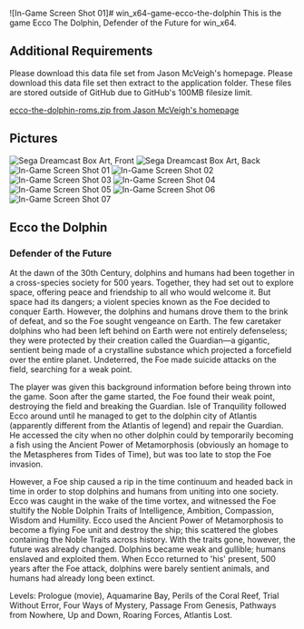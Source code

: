 ![In-Game Screen Shot 01]# win_x64-game-ecco-the-dolphin
This is the game Ecco The Dolphin, Defender of the Future for win_x64.

## Additional Requirements
Please download this data file set from Jason McVeigh's homepage. Please download this data file set then extract to the application folder. These files are stored outside of GitHub due to GitHub's 100MB filesize limit.

[ecco-the-dolphin-roms.zip from Jason McVeigh's homepage](http://jmcveigh.gsc-orillia.org/downloads/ecco-the-dolphin-roms.zip)

## Pictures
![Sega Dreamcast Box Art, Front](http://i.imgur.com/FBRQMla.jpg)
![Sega Dreamcast Box Art, Back](http://i.imgur.com/FBRQMla.jpg)
![In-Game Screen Shot 01](http://i.imgur.com/oiJbaJm.jpg)
![In-Game Screen Shot 02](http://i.imgur.com/KtvouHu.jpg)
![In-Game Screen Shot 03](http://i.imgur.com/HfONkAh.jpg)
![In-Game Screen Shot 04](http://i.imgur.com/uYcWcI3.jpg)
![In-Game Screen Shot 05](http://i.imgur.com/A90l5g2.jpg)
![In-Game Screen Shot 06](http://i.imgur.com/6MwBm8d.jpg)
![In-Game Screen Shot 07](http://i.imgur.com/sxOaTfQ.jpg)

## Ecco the Dolphin
### Defender of the Future

At the dawn of the 30th Century, dolphins and humans had been together in a cross-species society for 500 years. Together, they had set out to explore space, offering peace and friendship to all who would welcome it. But space had its dangers; a violent species known as the Foe decided to conquer Earth. However, the dolphins and humans drove them to the brink of defeat, and so the Foe sought vengeance on Earth. The few caretaker dolphins who had been left behind on Earth were not entirely defenseless; they were protected by their creation called the Guardian—a gigantic, sentient being made of a crystalline substance which projected a forcefield over the entire planet. Undeterred, the Foe made suicide attacks on the field, searching for a weak point.

The player was given this background information before being thrown into the game. Soon after the game started, the Foe found their weak point, destroying the field and breaking the Guardian. Isle of Tranquility followed Ecco around until he managed to get to the dolphin city of Atlantis (apparently different from the Atlantis of legend) and repair the Guardian. He accessed the city when no other dolphin could by temporarily becoming a fish using the Ancient Power of Metamorphosis (obviously an homage to the Metaspheres from Tides of Time), but was too late to stop the Foe invasion.

However, a Foe ship caused a rip in the time continuum and headed back in time in order to stop dolphins and humans from uniting into one society. Ecco was caught in the wake of the time vortex, and witnessed the Foe stultify the Noble Dolphin Traits of Intelligence, Ambition, Compassion, Wisdom and Humility. Ecco used the Ancient Power of Metamorphosis to become a flying Foe unit and destroy the ship; this scattered the globes containing the Noble Traits across history. With the traits gone, however, the future was already changed. Dolphins became weak and gullible; humans enslaved and exploited them. When Ecco returned to 'his' present, 500 years after the Foe attack, dolphins were barely sentient animals, and humans had already long been extinct.

Levels: Prologue (movie), Aquamarine Bay, Perils of the Coral Reef, Trial Without Error, Four Ways of Mystery, Passage From Genesis, Pathways from Nowhere, Up and Down, Roaring Forces, Atlantis Lost.

